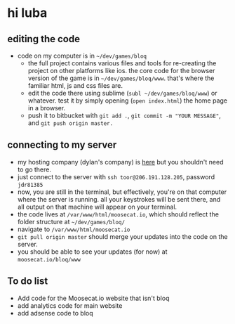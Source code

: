 # hi luba

## editing the code

  - code on my computer is in `~/dev/games/bloq`
      + the full project contains various files and tools for re-creating the project on other platforms like ios. the core code for the browser version of the game is in `~/dev/games/bloq/www`. that's where the familiar html, js and css files are.
      + edit the code there using sublime (`subl ~/dev/games/bloq/www`) or whatever. test it by simply opening (`open index.html`) the home page in a browser. 
      + push it to bitbucket with `git add .`, `git commit -m "YOUR MESSAGE"`, and `git push origin master.`

## connecting to my server

  - my hosting company (dylan's company) is [here](https://east1.openhosting.com/accounts/) but you shouldn't need to go there.
  - just connect to the server with `ssh toor@206.191.128.205`, password `jdr81385`
  - now, you are still in the terminal, but effectively, you're on that computer where the server is running. all your keystrokes will be sent there, and all output on that machine will appear on your terminal.
  - the code lives at `/var/www/html/moosecat.io`, which should reflect the folder structure at `~/dev/games/bloq/`
  - navigate to `/var/www/html/moosecat.io`
  - `git pull origin master` should merge your updates into the code on the server.
  - you should be able to see your updates (for now) at `moosecat.io/bloq/www`

## To do list
  - Add code for the Moosecat.io website that isn't bloq
  - add analytics code for main website
  - add adsense code to bloq


